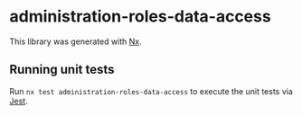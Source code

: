 # administration-roles-data-access

This library was generated with [Nx](https://nx.dev).

## Running unit tests

Run `nx test administration-roles-data-access` to execute the unit tests via [Jest](https://jestjs.io).
